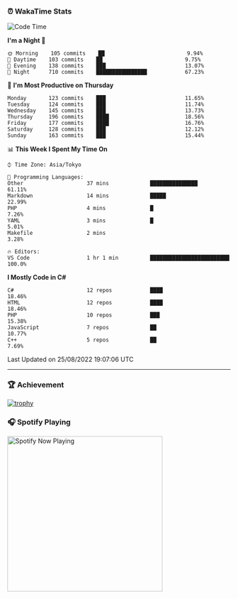### ⏰ WakaTime Stats


<!--START_SECTION:waka-->
![Code Time](http://img.shields.io/badge/Code%20Time-487%20hrs%206%20mins-blue)

**I'm a Night 🦉** 

```text
🌞 Morning    105 commits    ██                          9.94% 
🌆 Daytime    103 commits    ██                          9.75% 
🌃 Evening    138 commits    ███                         13.07% 
🌙 Night      710 commits    ████████████████            67.23%

```
📅 **I'm Most Productive on Thursday** 

```text
Monday       123 commits    ███                         11.65% 
Tuesday      124 commits    ███                         11.74% 
Wednesday    145 commits    ███                         13.73% 
Thursday     196 commits    ████                        18.56% 
Friday       177 commits    ████                        16.76% 
Saturday     128 commits    ███                         12.12% 
Sunday       163 commits    ███                         15.44%

```


📊 **This Week I Spent My Time On** 

```text
⌚︎ Time Zone: Asia/Tokyo

💬 Programming Languages: 
Other                    37 mins             ███████████████             61.11% 
Markdown                 14 mins             █████                       22.99% 
PHP                      4 mins              █                           7.26% 
YAML                     3 mins              █                           5.01% 
Makefile                 2 mins                                          3.28%

🔥 Editors: 
VS Code                  1 hr 1 min          █████████████████████████   100.0%

```

**I Mostly Code in C#** 

```text
C#                       12 repos            ████                        18.46% 
HTML                     12 repos            ████                        18.46% 
PHP                      10 repos            ███                         15.38% 
JavaScript               7 repos             ██                          10.77% 
C++                      5 repos             ██                          7.69%

```



 Last Updated on 25/08/2022 19:07:06 UTC
<!--END_SECTION:waka-->

---

### 🏆 Achievement

[![trophy](https://github-profile-trophy.vercel.app/?username=Slime-hatena&theme=flat&no-bg=true&no-frame=true&column=8)](https://github.com/ryo-ma/github-profile-trophy)

### 🎧 Spotify Playing

[<img src="https://spotify-now-playing-slime-hatena.vercel.app/api/spotify-playing" alt="Spotify Now Playing" width="350" />](https://open.spotify.com/user/slime_hatena)

<!--
**Slime-hatena/Slime-hatena** is a ✨ _special_ ✨ repository because its `README.md` (this file) appears on your GitHub profile.

Here are some ideas to get you started:

- 🔭 I’m currently working on ...
- 🌱 I’m currently learning ...
- 👯 I’m looking to collaborate on ...
- 🤔 I’m looking for help with ...
- 💬 Ask me about ...
- 📫 How to reach me: ...
- 😄 Pronouns: ...
- ⚡ Fun fact: ...
-->
